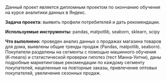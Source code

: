 Данный проект является дипломным проектом по окончанию обучения на курсе аналитики данных в Яндекс.

**Задача проекта:** выявить профили потребителей и дать рекомендации.

**Используемые инструменты:** pandas, matpotlib, seaborn, sklearn, scipy

**Что выполнено:** проведен анализ данных о продажах магазина товаров для дома, выявлены общие тренды продаж (Pandas, matpotlib, seaborn). 
Покупатели разделены на сегменты с помощью машинного обучения (K-means) и статистической проверки гипотез (тест Манна-Уитни), 
даны подробные маркетинговые рекомендации по каждому сегменту покупателей, нацеленные на повторные заказы, привлечение оптовых покупателей, увеличение сезонных продаж.
